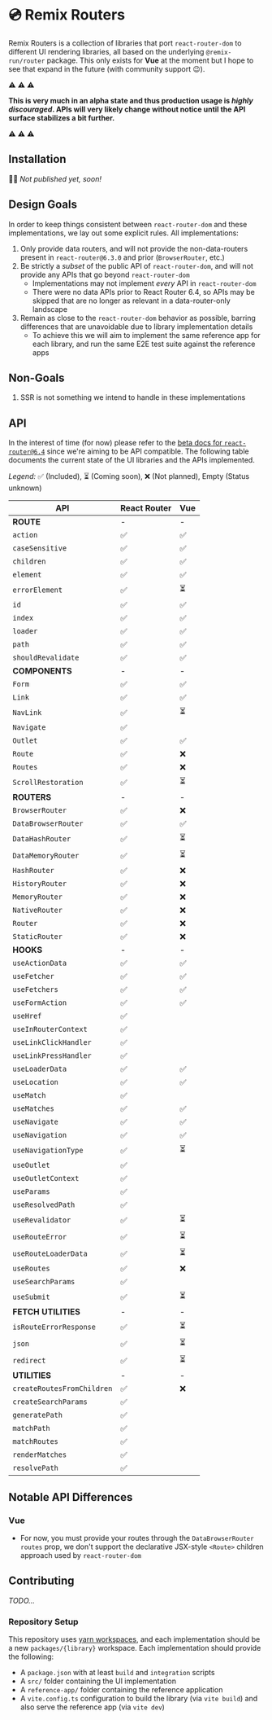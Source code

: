 # 💿 Remix Routers

Remix Routers is a collection of libraries that port `react-router-dom` to different UI rendering libraries, all based on the underlying `@remix-run/router` package. This only exists for **Vue** at the moment but I hope to see that expand in the future (with community support 😉).

⚠️ ⚠️ ⚠️

**This is very much in an alpha state and thus production usage is _highly discouraged_. APIs will very likely change without notice until the API surface stabilizes a bit further.**

⚠️ ⚠️ ⚠️

## Installation

👷‍♂️ _Not published yet, soon!_

## Design Goals

In order to keep things consistent between `react-router-dom` and these implementations, we lay out some explicit rules. All implementations:

1. Only provide data routers, and will not provide the non-data-routers present in `react-router@6.3.0` and prior (`BrowserRouter`, etc.)
2. Be strictly a _subset_ of the public API of `react-router-dom`, and will not provide any APIs that go beyond `react-router-dom`
   - Implementations may not implement _every_ API in `react-router-dom`
   - There were no data APIs prior to React Router 6.4, so APIs may be skipped that are no longer as relevant in a data-router-only landscape
3. Remain as close to the `react-router-dom` behavior as possible, barring differences that are unavoidable due to library implementation details
   - To achieve this we will aim to implement the same reference app for each library, and run the same E2E test suite against the reference apps

## Non-Goals

1. SSR is not something we intend to handle in these implementations

## API

In the interest of time (for now) please refer to the [beta docs for `react-router@6.4`][rr-beta-docs] since we're aiming to be API compatible. The following table documents the current state of the UI libraries and the APIs implemented.

_Legend:_ ✅ (Included), ⏳ (Coming soon), ❌ (Not planned), Empty (Status unknown)

| API                        | React Router | Vue |
| -------------------------- | ------------ | --- |
| **ROUTE**                  | -            | -   |
| `action`                   | ✅           | ✅  |
| `caseSensitive`            | ✅           | ✅  |
| `children`                 | ✅           | ✅  |
| `element`                  | ✅           | ✅  |
| `errorElement`             | ✅           | ⏳  |
| `id`                       | ✅           | ✅  |
| `index`                    | ✅           | ✅  |
| `loader`                   | ✅           | ✅  |
| `path`                     | ✅           | ✅  |
| `shouldRevalidate`         | ✅           | ✅  |
| **COMPONENTS**             | -            | -   |
| `Form`                     | ✅           | ✅  |
| `Link`                     | ✅           | ✅  |
| `NavLink`                  | ✅           | ⏳  |
| `Navigate`                 | ✅           |     |
| `Outlet`                   | ✅           | ✅  |
| `Route`                    | ✅           | ❌  |
| `Routes`                   | ✅           | ❌  |
| `ScrollRestoration`        | ✅           | ⏳  |
| **ROUTERS**                | -            | -   |
| `BrowserRouter`            | ✅           | ❌  |
| `DataBrowserRouter`        | ✅           | ✅  |
| `DataHashRouter`           | ✅           | ⏳  |
| `DataMemoryRouter`         | ✅           | ⏳  |
| `HashRouter`               | ✅           | ❌  |
| `HistoryRouter`            | ✅           | ❌  |
| `MemoryRouter`             | ✅           | ❌  |
| `NativeRouter`             | ✅           | ❌  |
| `Router`                   | ✅           | ❌  |
| `StaticRouter`             | ✅           | ❌  |
| **HOOKS**                  | -            | -   |
| `useActionData`            | ✅           | ✅  |
| `useFetcher`               | ✅           | ✅  |
| `useFetchers`              | ✅           | ✅  |
| `useFormAction`            | ✅           | ✅  |
| `useHref`                  | ✅           |     |
| `useInRouterContext`       | ✅           |     |
| `useLinkClickHandler`      | ✅           |     |
| `useLinkPressHandler`      | ✅           |     |
| `useLoaderData`            | ✅           | ✅  |
| `useLocation`              | ✅           | ✅  |
| `useMatch`                 | ✅           |     |
| `useMatches`               | ✅           | ✅  |
| `useNavigate`              | ✅           | ✅  |
| `useNavigation`            | ✅           | ✅  |
| `useNavigationType`        | ✅           | ⏳  |
| `useOutlet`                | ✅           |     |
| `useOutletContext`         | ✅           |     |
| `useParams`                | ✅           |     |
| `useResolvedPath`          | ✅           |     |
| `useRevalidator`           | ✅           | ⏳  |
| `useRouteError`            | ✅           | ⏳  |
| `useRouteLoaderData`       | ✅           | ⏳  |
| `useRoutes`                | ✅           | ❌  |
| `useSearchParams`          | ✅           |     |
| `useSubmit`                | ✅           | ⏳  |
| **FETCH UTILITIES**        | -            | -   |
| `isRouteErrorResponse`     | ✅           | ⏳  |
| `json`                     | ✅           | ⏳  |
| `redirect`                 | ✅           | ⏳  |
| **UTILITIES**              | -            | -   |
| `createRoutesFromChildren` | ✅           | ❌  |
| `createSearchParams`       | ✅           |     |
| `generatePath`             | ✅           |     |
| `matchPath`                | ✅           |     |
| `matchRoutes`              | ✅           |     |
| `renderMatches`            | ✅           |     |
| `resolvePath`              | ✅           |     |

## Notable API Differences

### Vue

- For now, you must provide your routes through the `DataBrowserRouter` `routes` prop, we don't support the declarative JSX-style `<Route>` children approach used by `react-router-dom`

## Contributing

_TODO..._

### Repository Setup

This repository uses [yarn workspaces][workspaces], and each implementation should be a new `packages/{library}` workspace. Each implementation should provide the following:

- A `package.json` with at least `build` and `integration` scripts
- A `src/` folder containing the UI implementation
- A `reference-app/` folder containing the reference application
- A `vite.config.ts` configuration to build the library (via `vite build`) and also serve the reference app (via `vite dev`)

[rr-beta-docs]: https://beta.reactrouter.com/en/v6.4.0-pre.2
[workspaces]: https://classic.yarnpkg.com/lang/en/docs/workspaces/
